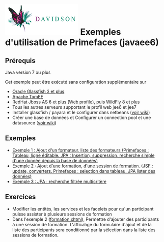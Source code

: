 [![alt text](/dav_logo_small.png "Davidson Consulting")](http://www.davidson.fr/)
Exemples d'utilisation de Primefaces (javaee6)
==================================

Prérequis
---------
Java version 7 ou plus

Cet exemple peut être exécuté sans configuration supplémentaire sur 
 - [Oracle Glassfish 3 et plus](https://glassfish.java.net/)
 - [Apache TomEE](http://tomee.apache.org/)
 - [RedHat Jboss AS 6 et plus (Web profile)](http://jbossas.jboss.org/downloads), puis [WildFly 8 et plus](http://wildfly.org/)
 - Tous les autres serveurs supportant le profil web jee6 et jee7
 - Installer glassfish / payara et le configurer dans netbeans ([voir wiki](https://github.com/marc-bouvier-dav/dav-jee-tuto/wiki/Installer-Payara-dans-Netbeans))
 - Créer une base de données et Configurer un connection pool et une datasource ([voir wiki](https://github.com/marc-bouvier-dav/dav-jee-tuto/wiki/Configuer-datasource---connection-pool-dans-Netbeans---Payara---Glassfish))

Exemples
--------

 - [Exemple 1 : Ajout d'un formateur, liste des formateurs (Primefaces : Tableau, ligne éditable. JPA : Insertion, suppression, recherche simple d'une donnée depuis la base de données)](./src/main/webapp/formateur/liste-formateurs.xhtml)
 - [Exemple 2 : Ajout d'une formation, d'une session de formation. (JSF : update, converters. Primefaces : selection dans tableau. JPA lister des données)](./src/main/webapp/formateur/liste-formateurs.xhtml)
 - [Exemple 3 : JPA : recherche filtrée multicritère](./src/main/webapp/session-formation/recherche-sessions.xhtml)
 
Exercices
--------

 - Modifier les entités, les services et les facelets pour qu'un participant puisse assister à plusieurs sessions de formation
 - Dans l'exemple 2 ([formation.xhtml](./src/main/webapp/formation/formation.xhtml)), Permettre d'ajouter des participants à une session de formation. L'afficahge du formulaire d'ajout et de la liste des participants sera conditionné par la sélection dans la liste des sessions de formation.
